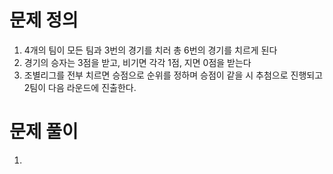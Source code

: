 # 문제 정의

1. 4개의 팀이 모든 팀과 3번의 경기를 치러 총 6번의 경기를 치르게 된다
2. 경기의 승자는 3점을 받고, 비기면 각각 1점, 지면 0점을 받는다
3. 조별리그를 전부 치르면 승점으로 순위를 정하며 승점이 같을 시 추첨으로 진행되고 2팀이 다음 라운드에 진출한다.

# 문제 풀이

1.